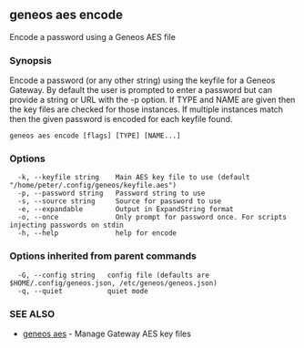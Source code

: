 ## geneos aes encode

Encode a password using a Geneos AES file

### Synopsis


Encode a password (or any other string) using the keyfile for a
Geneos Gateway. By default the user is prompted to enter a password
but can provide a string or URL with the -p option. If TYPE and NAME
are given then the key files are checked for those instances. If
multiple instances match then the given password is encoded for each
keyfile found.


```
geneos aes encode [flags] [TYPE] [NAME...]
```

### Options

```
  -k, --keyfile string    Main AES key file to use (default "/home/peter/.config/geneos/keyfile.aes")
  -p, --password string   Password string to use
  -s, --source string     Source for password to use
  -e, --expandable        Output in ExpandString format
  -o, --once              Only prompt for password once. For scripts injecting passwords on stdin
  -h, --help              help for encode
```

### Options inherited from parent commands

```
  -G, --config string   config file (defaults are $HOME/.config/geneos.json, /etc/geneos/geneos.json)
  -q, --quiet           quiet mode
```

### SEE ALSO

* [geneos aes](geneos_aes.md)	 - Manage Gateway AES key files

